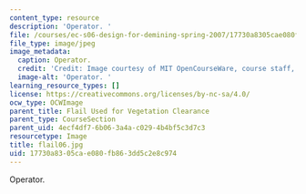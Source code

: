 ```yaml
---
content_type: resource
description: 'Operator. '
file: /courses/ec-s06-design-for-demining-spring-2007/17730a8305cae080fb863dd5c2e8c974_flail06.jpg
file_type: image/jpeg
image_metadata:
  caption: Operator.
  credit: 'Credit: Image courtesy of MIT OpenCourseWare, course staff, and students.'
  image-alt: 'Operator. '
learning_resource_types: []
license: https://creativecommons.org/licenses/by-nc-sa/4.0/
ocw_type: OCWImage
parent_title: Flail Used for Vegetation Clearance
parent_type: CourseSection
parent_uid: 4ecf4df7-6b06-3a4a-c029-4b4bf5c3d7c3
resourcetype: Image
title: flail06.jpg
uid: 17730a83-05ca-e080-fb86-3dd5c2e8c974
---
```

Operator. 